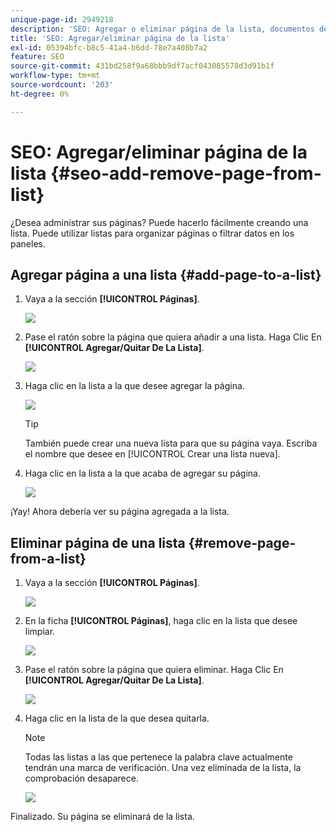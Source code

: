 ```yaml
---
unique-page-id: 2949218
description: 'SEO: Agregar o eliminar página de la lista, documentos de Marketo: documentación del producto'
title: 'SEO: Agregar/eliminar página de la lista'
exl-id: 05394bfc-b8c5-41a4-b6dd-78e7a408b7a2
feature: SEO
source-git-commit: 431bd258f9a68bbb9df7acf043085578d3d91b1f
workflow-type: tm+mt
source-wordcount: '203'
ht-degree: 0%

---
```


# SEO: Agregar/eliminar página de la lista {#seo-add-remove-page-from-list}

¿Desea administrar sus páginas? Puede hacerlo fácilmente creando una lista. Puede utilizar listas para organizar páginas o filtrar datos en los paneles.

## Agregar página a una lista {#add-page-to-a-list}

1. Vaya a la sección **[!UICONTROL Páginas]**.

   ![](assets/image2014-9-18-13-3a2-3a49.png)

1. Pase el ratón sobre la página que quiera añadir a una lista. Haga Clic En **[!UICONTROL Agregar/Quitar De La Lista]**.

   ![](assets/image2014-9-18-13-3a2-3a53.png)

1. Haga clic en la lista a la que desee agregar la página.

   ![](assets/image2014-9-18-13-3a3-3a13.png)

   >[!TIP]
   >
   >También puede crear una nueva lista para que su página vaya. Escriba el nombre que desee en [!UICONTROL Crear una lista nueva].

1. Haga clic en la lista a la que acaba de agregar su página.

   ![](assets/image2014-9-18-13-3a3-3a40.png)

¡Yay! Ahora debería ver su página agregada a la lista.

## Eliminar página de una lista {#remove-page-from-a-list}

1. Vaya a la sección **[!UICONTROL Páginas]**.

   ![](assets/image2014-9-18-13-3a3-3a45.png)

1. En la ficha **[!UICONTROL Páginas]**, haga clic en la lista que desee limpiar.

   ![](assets/image2014-9-18-13-3a3-3a59.png)

1. Pase el ratón sobre la página que quiera eliminar. Haga Clic En **[!UICONTROL Agregar/Quitar De La Lista]**.

   ![](assets/image2014-9-18-13-3a4-3a3.png)

1. Haga clic en la lista de la que desea quitarla.

   >[!NOTE]
   >
   >Todas las listas a las que pertenece la palabra clave actualmente tendrán una marca de verificación. Una vez eliminada de la lista, la comprobación desaparece.

   ![](assets/image2014-9-18-13-3a5-3a40.png)

Finalizado. Su página se eliminará de la lista.
